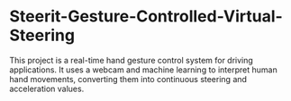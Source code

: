 # Steerit-Gesture-Controlled-Virtual-Steering
This project is a real-time hand gesture control system for driving applications. It uses a webcam and machine learning to interpret human hand movements, converting them into continuous steering and acceleration values.
